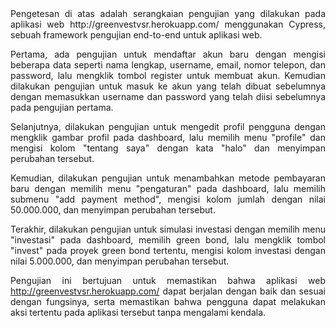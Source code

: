 <div align="justify">
Pengetesan di atas adalah serangkaian pengujian yang dilakukan pada aplikasi web http://greenvestvsr.herokuapp.com/ menggunakan Cypress, sebuah framework pengujian end-to-end untuk aplikasi web.

Pertama, ada pengujian untuk mendaftar akun baru dengan mengisi beberapa data seperti nama lengkap, username, email, nomor telepon, dan password, lalu mengklik tombol register untuk membuat akun. Kemudian dilakukan pengujian untuk masuk ke akun yang telah dibuat sebelumnya dengan memasukkan username dan password yang telah diisi sebelumnya pada pengujian pertama.

Selanjutnya, dilakukan pengujian untuk mengedit profil pengguna dengan mengklik gambar profil pada dashboard, lalu memilih menu "profile" dan mengisi kolom "tentang saya" dengan kata "halo" dan menyimpan perubahan tersebut.

Kemudian, dilakukan pengujian untuk menambahkan metode pembayaran baru dengan memilih menu "pengaturan" pada dashboard, lalu memilih submenu "add payment method", mengisi kolom jumlah dengan nilai 50.000.000, dan menyimpan perubahan tersebut.

Terakhir, dilakukan pengujian untuk simulasi investasi dengan memilih menu "investasi" pada dashboard, memilih green bond, lalu mengklik tombol "invest" pada proyek green bond tertentu, mengisi kolom investasi dengan nilai 5.000.000, dan menyimpan perubahan tersebut.

Pengujian ini bertujuan untuk memastikan bahwa aplikasi web http://greenvestvsr.herokuapp.com/ dapat berjalan dengan baik dan sesuai dengan fungsinya, serta memastikan bahwa pengguna dapat melakukan aksi tertentu pada aplikasi tersebut tanpa mengalami kendala.
</div>
